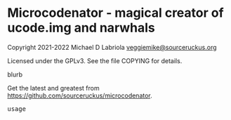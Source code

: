 Microcodenator - magical creator of ucode.img and narwhals
==========================================================

Copyright 2021-2022 Michael D Labriola <veggiemike@sourceruckus.org>

Licensed under the GPLv3. See the file COPYING for details. 

blurb

Get the latest and greatest from https://github.com/sourceruckus/microcodenator.

<pre>
usage
</pre>
